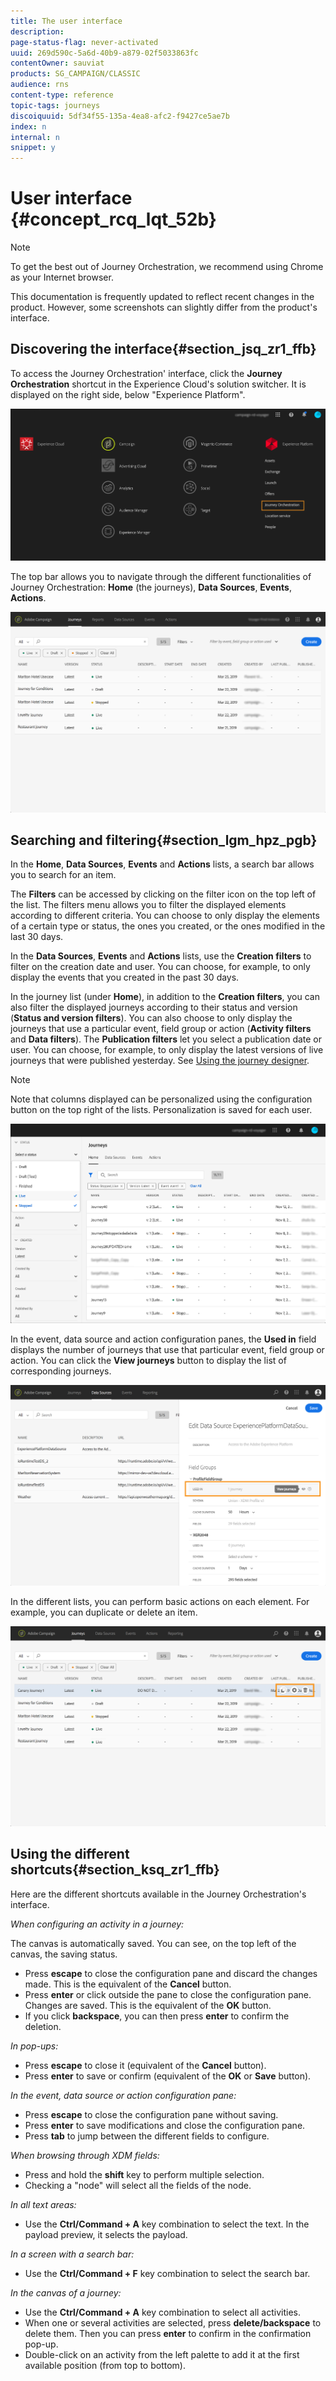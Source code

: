 ```yaml
---
title: The user interface
description: 
page-status-flag: never-activated
uuid: 269d590c-5a6d-40b9-a879-02f5033863fc
contentOwner: sauviat
products: SG_CAMPAIGN/CLASSIC
audience: rns
content-type: reference
topic-tags: journeys
discoiquuid: 5df34f55-135a-4ea8-afc2-f9427ce5ae7b
index: n
internal: n
snippet: y
---
```


# User interface {#concept_rcq_lqt_52b}

>[!NOTE]
>
>To get the best out of Journey Orchestration, we recommend using Chrome as your Internet browser.
>
>This documentation is frequently updated to reflect recent changes in the product. However, some screenshots can slightly differ from the product's interface.

## Discovering the interface{#section_jsq_zr1_ffb}

To access the Journey Orchestration' interface, click the **Journey Orchestration** shortcut in the Experience Cloud's solution switcher. It is displayed on the right side, below "Experience Platform".

![](../assets/journey1.png)  

The top bar allows you to navigate through the different functionalities of Journey Orchestration: **Home** (the journeys), **Data Sources**, **Events**, **Actions**.

![](../assets/journey2.png)  

## Searching and filtering{#section_lgm_hpz_pgb}

In the **Home**, **Data Sources**, **Events** and **Actions** lists, a search bar allows you to search for an item. 

The **Filters** can be accessed by clicking on the filter icon on the top left of the list. The filters menu allows you to filter the displayed elements according to different criteria. You can choose to only display the elements of a certain type or status, the ones you created, or the ones modified in the last 30 days.

In the **Data Sources**, **Events** and **Actions** lists, use the **Creation filters** to filter on the creation date and user. You can choose, for example, to only display the events that you created in the past 30 days.

In the journey list (under **Home**), in addition to the **Creation filters**, you can also filter the displayed journeys according to their status and version (**Status and version filters**). You can also choose to only display the journeys that use a particular event, field group or action (**Activity filters** and **Data filters**). The **Publication filters** let you select a publication date or user. You can choose, for example, to only display the latest versions of live journeys that were published yesterday. See [Using the journey designer](../building-journeys/journeyinterface.md#concept_m1g_5qt_52b).

>[!NOTE]
>
>Note that columns displayed can be personalized using the configuration button on the top right of the lists. Personalization is saved for each user.

![](../assets/journey74.png)  

In the event, data source and action configuration panes, the **Used in** field displays the number of journeys that use that particular event, field group or action. You can click the **View journeys** button to display the list of corresponding journeys.

![](../assets/journey3bis.png)  

In the different lists, you can perform basic actions on each element. For example, you can duplicate or delete an item.

![](../assets/journey4.png)  

## Using the different shortcuts{#section_ksq_zr1_ffb}

Here are the different shortcuts available in the Journey Orchestration's interface.

_When configuring an activity in a journey:_

The canvas is automatically saved. You can see, on the top left of the canvas, the saving status.

* Press **escape** to close the configuration pane and discard the changes made. This is the equivalent of the **Cancel** button.
* Press **enter** or click outside the pane to close the configuration pane. Changes are saved. This is the equivalent of the **OK** button.
* If you click **backspace**, you can then press **enter** to confirm the deletion.

_In pop-ups:_

* Press **escape** to close it (equivalent of the **Cancel** button).
* Press **enter** to save or confirm (equivalent of the **OK** or **Save** button).

_In the event, data source or action configuration pane:_

* Press **escape** to close the configuration pane without saving.
* Press **enter** to save modifications and close the configuration pane.
* Press **tab** to jump between the different fields to configure.

_When browsing through XDM fields:_

* Press and hold the **shift** key to perform multiple selection.
* Checking a "node" will select all the fields of the node.

_In all text areas:_

* Use the **Ctrl/Command + A** key combination to select the text. In the payload preview, it selects the payload.

_In a screen with a search bar:_

* Use the **Ctrl/Command + F** key combination to select the search bar.

_In the canvas of a journey:_

* Use the **Ctrl/Command + A** key combination to select all activities.
* When one or several activities are selected, press **delete/backspace** to delete them. Then you can press **enter** to confirm in the confirmation pop-up.
* Double-click on an activity from the left palette to add it at the first available position (from top to bottom).
